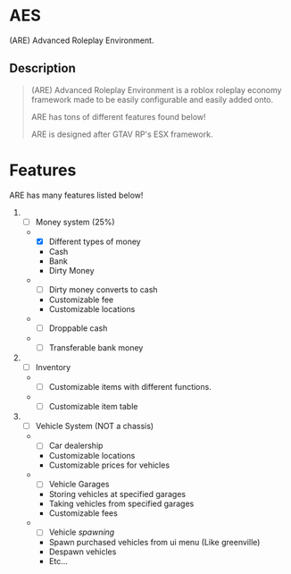 # AES
(ARE) Advanced Roleplay Environment.

## Description

> (ARE) Advanced Roleplay Environment is a roblox roleplay economy framework made to be easily configurable and easily added onto. 
> 
> ARE has tons of different features found below! 
> 
> ARE is designed after GTAV RP's ESX framework. 

# Features
ARE has many features listed below!

1. - [ ] Money system (25%)
   * - [x] Different types of money
     * Cash
     * Bank
     * Dirty Money
   * - [ ] Dirty money converts to cash
     * Customizable fee
     * Customizable locations
   * - [ ] Droppable cash
   * - [ ] Transferable bank money

2. - [ ] Inventory
   * - [ ] Customizable items with different functions.
   * - [ ] Customizable item table

3. - [ ] Vehicle System (NOT a chassis)
   * - [ ] Car dealership
      * Customizable locations
      * Customizable prices for vehicles
   * - [ ] Vehicle Garages
      * Storing vehicles at specified garages
      * Taking vehicles from specified garages
      * Customizable fees
   * - [ ] Vehicle *spawning*
      * Spawn purchased vehicles from ui menu (Like greenville)
      * Despawn vehicles
      * Etc...
